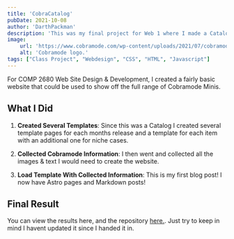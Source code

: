 ```yaml
---
title: 'CobraCatalog'
pubDate: 2021-10-08
author: 'DarthPackman'
description: 'This was my final project for Web 1 where I made a Catalog for Cobramode minis.'
image:
    url: 'https://www.cobramode.com/wp-content/uploads/2021/07/cobramode-logo-website-big-1024x550.png'
    alt: 'Cobramode logo.'
tags: ["Class Project", "Webdesign", "CSS", "HTML", "Javascript"]
---
```


For COMP 2680 Web Site Design & Development, I created a fairly basic website that could be used to show off the full range of Cobramode Minis.

## What I Did

1. **Created Several Templates**: Since this was a Catalog I created several template pages for each months release and a template for each item with an additional one for niche cases.

2. **Collected Cobramode Information**: I then went and collected all the images & text I would need to create the website.

3. **Load Template With Collected Information**: This is my first blog post! I now have Astro pages and Markdown posts!

## Final Result

You can view the results here, and the repository <a href="https://github.com/DarthPackman/CobraCatalog" target="_blank">here.</a>. Just try to keep in mind I havent updated it since I handed it in.